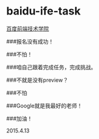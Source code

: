 # baidu-ife-task

[百度前端技术学院](https://github.com/baidu-ife/ife)

###报名没有成功！

###不怕！

###咱自己跟着完成任务，完成挑战。

###不就是没有preview？

###不怕

###Google就是我最好的老师！

###加油！

2015.4.13
